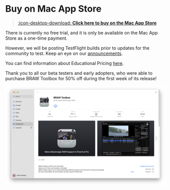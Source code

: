 # Buy on Mac App Store

> [:icon-desktop-download: **Click here to buy on the Mac App Store**](https://apps.apple.com/au/app/braw-toolbox/id6444061549?mt=12)

There is currently no free trial, and it is only be available on the Mac App Store as a one-time payment.

However, we will be posting TestFlight builds prior to updates for the community to test. Keep an eye on our [announcements](https://github.com/latenitefilms/BRAWToolbox/discussions/categories/announcements).

You can find information about Educational Pricing [here](https://brawtoolbox.io/educational/).

Thank you to all our beta testers and early adopters, who were able to purchase BRAW Toolbox for 50% off during the first week of its release!

![Screenshot](static/app-store-number-1.png)